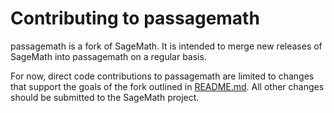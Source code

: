 # Contributing to passagemath #

passagemath is a fork of SageMath. It is intended to merge new releases
of SageMath into passagemath on a regular basis.

For now, direct code contributions to passagemath are limited to changes
that support the goals of the fork outlined in [README.md](README.md).
All other changes should be submitted to the SageMath project.
